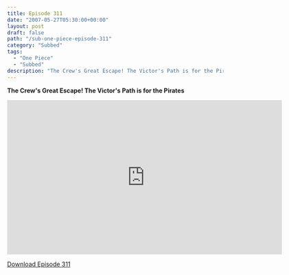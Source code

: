 ```yaml
---
title: Episode 311
date: "2007-05-27T05:30:00+00:00"
layout: post
draft: false
path: "/sub-one-piece-episode-311"
category: "Subbed"
tags:
  - "One Piece"
  - "Subbed"
description: "The Crew's Great Escape! The Victor's Path is for the Pirates"
---
```


**The Crew's Great Escape! The Victor's Path is for the Pirates**

<iframe width="640" height="360" src="https://www.rapidvideo.com/e/FXQI0LICES" frameborder="0" marginwidth=0 marginheight=0 scrolling=no allowfullscreen></iframe>

<a href="http://ouo.io/qs/eCodkFEQ?s=https://rapidvid.to/d/https://www.rapidvideo.com/e/FXQI0LICES">Download Episode 311</a>
